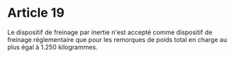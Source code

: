 # Article 19

Le dispositif de freinage par inertie n'est accepté comme dispositif de freinage réglementaire que pour les remorques de poids total en charge au plus égal à 1.250 kilogrammes.
